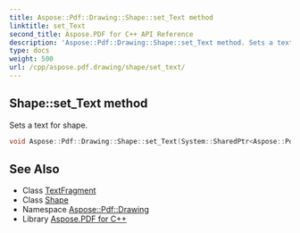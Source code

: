 ```yaml
---
title: Aspose::Pdf::Drawing::Shape::set_Text method
linktitle: set_Text
second_title: Aspose.PDF for C++ API Reference
description: 'Aspose::Pdf::Drawing::Shape::set_Text method. Sets a text for shape in C++.'
type: docs
weight: 500
url: /cpp/aspose.pdf.drawing/shape/set_text/
---
```

## Shape::set_Text method


Sets a text for shape.

```cpp
void Aspose::Pdf::Drawing::Shape::set_Text(System::SharedPtr<Aspose::Pdf::Text::TextFragment> value)
```

## See Also

* Class [TextFragment](../../../aspose.pdf.text/textfragment/)
* Class [Shape](../)
* Namespace [Aspose::Pdf::Drawing](../../)
* Library [Aspose.PDF for C++](../../../)
